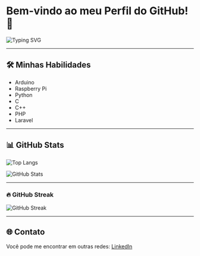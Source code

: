 # Bem-vindo ao meu Perfil do GitHub! 👋

![Typing SVG](https://readme-typing-svg.herokuapp.com?color=%2336BCF7&lines=Olá!+Eu+sou+a+Luciana!;Desenvolvedora+Hardware;Apaixonada+por+tecnologia)


---

## 🛠 Minhas Habilidades

- Arduino
- Raspberry Pi
- Python
- C
- C++
- PHP
- Laravel

---

## 📊 GitHub Stats

![Top Langs](https://github-readme-stats.vercel.app/api/top-langs/?username=LMiechotek&layout=compact&theme=radical)

![GitHub Stats](https://github-readme-stats.vercel.app/api?username=LMiechotek&show_icons=true&theme=radical)

---
### 🔥 GitHub Streak
![GitHub Streak](https://github-readme-streak-stats.herokuapp.com/?user=LMiechotek&theme=radical)

---

## 🌐 Contato

Você pode me encontrar em outras redes: [LinkedIn](https://linkedin.com) 

